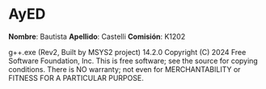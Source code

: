 # AyED
**Nombre**: Bautista
**Apellido**: Castelli
**Comisión**: K1202

g++.exe (Rev2, Built by MSYS2 project) 14.2.0
Copyright (C) 2024 Free Software Foundation, Inc.
This is free software; see the source for copying conditions.  There is NO
warranty; not even for MERCHANTABILITY or FITNESS FOR A PARTICULAR PURPOSE.
